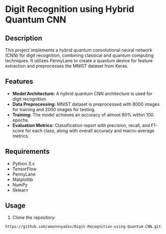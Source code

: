 # Digit Recognition using Hybrid Quantum CNN

## Description

This project implements a hybrid quantum convolutional neural network (CNN) for digit recognition, combining classical and quantum computing techniques. It utilizes PennyLane to create a quantum device for feature extraction and preprocesses the MNIST dataset from Keras.

## Features

- **Model Architecture:** A hybrid quantum CNN architecture is used for digit recognition.
- **Data Preprocessing:** MNIST dataset is preprocessed with 8000 images for training and 2000 images for testing.
- **Training:** The model achieves an accuracy of almost 80% within 100 epochs.
- **Evaluation Metrics:** Classification report with precision, recall, and F1-score for each class, along with overall accuracy and macro-average metrics.

## Requirements

- Python 3.x
- TensorFlow
- PennyLane
- Matplotlib
- NumPy
- Sklearn

## Usage

1. Clone the repository:

```bash
https://github.com/amannnyadav/Digit-Recognition-using-Quantum-CNN.git
